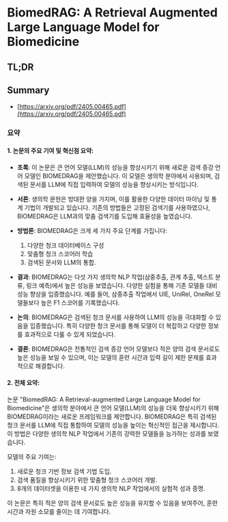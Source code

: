 # BiomedRAG: A Retrieval Augmented Large Language Model for Biomedicine
## TL;DR
## Summary
- [https://arxiv.org/pdf/2405.00465.pdf](https://arxiv.org/pdf/2405.00465.pdf)

### 요약

#### 1. 논문의 주요 기여 및 혁신점 요약:

- **초록**:
  이 논문은 큰 언어 모델(LLM)의 성능을 향상시키기 위해 새로운 검색 증강 언어 모델인 BIOMEDRAG을 제안했습니다. 이 모델은 생의학 분야에서 사용되며, 검색된 문서를 LLM에 직접 입력하여 모델의 성능을 향상시키는 방식입니다.

- **서론**:
  생의학 문헌은 방대한 양을 가지며, 이를 활용한 다양한 데이터 마이닝 및 통계 기법이 개발되고 있습니다. 기존의 방법들은 고정된 검색기를 사용하였으나, BIOMEDRAG은 LLM과의 맞춤 검색기를 도입해 효율성을 높였습니다.

- **방법론**:
  BIOMEDRAG은 크게 세 가지 주요 단계를 가집니다:
  1. 다양한 청크 데이터베이스 구성
  2. 맞춤형 청크 스코어러 학습
  3. 검색된 문서와 LLM의 통합.
  
- **결과**:
  BIOMEDRAG는 다섯 가지 생의학 NLP 작업(삼중추출, 관계 추출, 텍스트 분류, 링크 예측)에서 높은 성능을 보였습니다. 다양한 실험을 통해 기존 모델들 대비 성능 향상을 입증했습니다. 예를 들어, 삼중추출 작업에서 UIE, UniRel, OneRel 모델들보다 높은 F1 스코어를 기록했습니다.

- **논의**:
  BIOMEDRAG은 검색된 청크 문서를 사용하여 LLM의 성능을 극대화할 수 있음을 입증했습니다. 특히 다양한 청크 문서를 통해 모델이 더 복잡하고 다양한 정보를 효과적으로 다룰 수 있게 되었습니다.

- **결론**:
  BIOMEDRAG은 전통적인 검색 증강 언어 모델보다 적은 양의 검색 문서로도 높은 성능을 보일 수 있으며, 이는 모델의 훈련 시간과 입력 길이 제한 문제를 효과적으로 해결합니다.

#### 2. 전체 요약:

논문 "BiomedRAG: A Retrieval-augmented Large Language Model for Biomedicine"은 생의학 분야에서 큰 언어 모델(LLM)의 성능을 더욱 향상시키기 위해 BIOMEDRAG이라는 새로운 프레임워크를 제안합니다. BIOMEDRAG은 특히 검색된 청크 문서를 LLM에 직접 통합하여 모델의 성능을 높이는 혁신적인 접근을 제시합니다. 이 방법은 다양한 생의학 NLP 작업에서 기존의 강력한 모델들을 능가하는 성과를 보였습니다. 

모델의 주요 기여는:
1. 새로운 청크 기반 정보 검색 기법 도입.
2. 검색 품질을 향상시키기 위한 맞춤형 청크 스코어러 개발.
3. 8개의 데이터셋을 이용한 네 가지 생의학 NLP 작업에서의 실험적 성과 증명.

이 논문은 특히 적은 양의 검색 문서로도 높은 성능을 유지할 수 있음을 보여주어, 훈련 시간과 자원 소모를 줄이는 데 기여합니다.